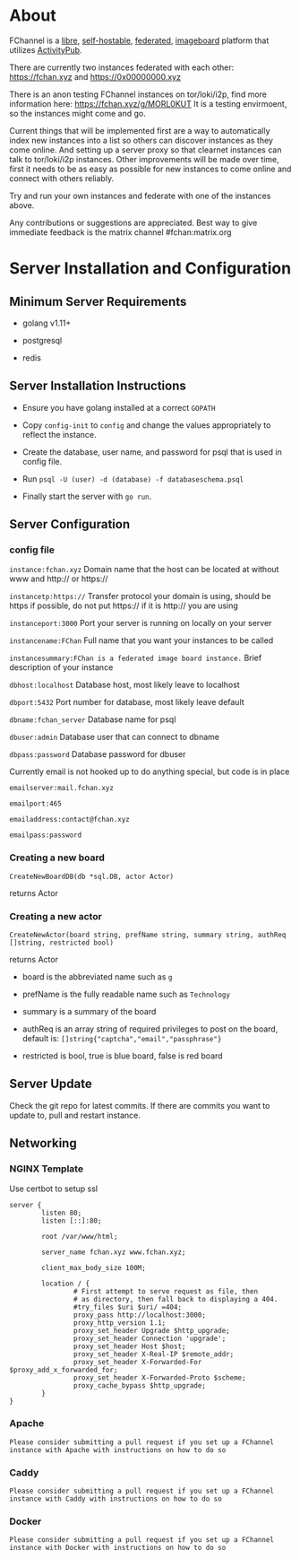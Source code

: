 # About

FChannel is a [libre](https://en.wikipedia.org/wiki/Free_and_open-source_software), [self-hostable](https://en.wikipedia.org/wiki/Self-hosting_(web_services)), [federated](https://en.wikipedia.org/wiki/Federation_(information_technology)), [imageboard](https://en.wikipedia.org/wiki/Imageboard) platform that utilizes [ActivityPub](https://activitypub.rocks/).

There are currently two instances federated with each other: https://fchan.xyz and https://0x00000000.xyz

There is an anon testing FChannel instances on tor/loki/i2p, find more information here: https://fchan.xyz/g/MORL0KUT
It is a testing envirmoent, so the instances might come and go.

Current things that will be implemented first are a way to automatically index new instances into a list so others can discover instances as they come online. And setting up a server proxy so that clearnet instances can talk to tor/loki/i2p instances. Other improvements will be made over time, first it needs to be as  easy as possible for new instances to come online and connect with others reliably.

Try and run your own instances and federate with one of the instances above.

Any contributions or suggestions are appreciated. Best way to give immediate feedback is the matrix channel #fchan:matrix.org

# Server Installation and Configuration

## Minimum Server Requirements

- golang v1.11+
  
- postgresql
  
- redis

## Server Installation Instructions

- Ensure you have golang installed at a correct `GOPATH`

- Copy `config-init` to `config` and change the values appropriately to reflect the instance.

- Create the database, user name, and password for psql that is used in config file.

- Run `psql -U (user) -d (database) -f databaseschema.psql`

- Finally start the server with `go run`.

## Server Configuration

### config file

  `instance:fchan.xyz`  Domain name that the host can be located at without www and http:// or https://
  
  `instancetp:https://` Transfer protocol your domain is using, should be https if possible, do not put https:// if it is http:// you are using
  
  `instanceport:3000`   Port your server is running on locally on your server
  
  `instancename:FChan`  Full name that you want your instances to be called
  
  `instancesummary:FChan is a federated image board instance.` Brief description of your instance


  `dbhost:localhost`    Database host, most likely leave to localhost
  
  `dbport:5432`         Port number for database, most likely leave default
  
  `dbname:fchan_server` Database name for psql
  
  `dbuser:admin`        Database user that can connect to dbname
  
  `dbpass:password`     Database password for dbuser


  Currently email is not hooked up to do anything special, but code is in place
  
  `emailserver:mail.fchan.xyz`
  
  `emailport:465`
  
  `emailaddress:contact@fchan.xyz`
  
  `emailpass:password`


### Creating a new board

  `CreateNewBoardDB(db *sql.DB, actor Actor)`
  
  returns Actor  
  
### Creating a new actor

 `CreateNewActor(board string, prefName string, summary string, authReq []string, restricted bool)`
 
 returns Actor
 
 - board is the abbreviated name such as `g`
 
 - prefName is the fully readable name such as `Technology`
 
 - summary is a summary of the board
 
 - authReq is an array string of required privileges to post on the board, default is: `[]string{"captcha","email","passphrase"}`
 
 - restricted is bool, true is blue board, false is red board
 

## Server Update

 Check the git repo for latest commits. If there are commits you want to update to, pull and restart instance.

## Networking

### NGINX Template

Use certbot to setup ssl

```
server {
        listen 80; 
        listen [::]:80;

        root /var/www/html;

        server_name fchan.xyz www.fchan.xyz;

        client_max_body_size 100M;

        location / {
                # First attempt to serve request as file, then
                # as directory, then fall back to displaying a 404.
                #try_files $uri $uri/ =404;
                proxy_pass http://localhost:3000;
                proxy_http_version 1.1;
                proxy_set_header Upgrade $http_upgrade;
                proxy_set_header Connection 'upgrade';
                proxy_set_header Host $host;
                proxy_set_header X-Real-IP $remote_addr;
                proxy_set_header X-Forwarded-For $proxy_add_x_forwarded_for;
                proxy_set_header X-Forwarded-Proto $scheme;
                proxy_cache_bypass $http_upgrade;
        }
}
```

### Apache

`Please consider submitting a pull request if you set up a FChannel instance with Apache with instructions on how to do so`

### Caddy

`Please consider submitting a pull request if you set up a FChannel instance with Caddy with instructions on how to do so`

### Docker

`Please consider submitting a pull request if you set up a FChannel instance with Docker with instructions on how to do so`